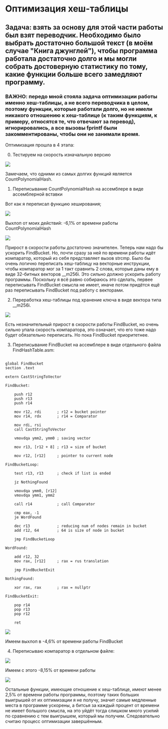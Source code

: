 # Оптимизация хеш-таблицы

## Задача: взять за основу для этой части работы был взят переводчик. Необходимо было выбрать достаточно большой текст (в моём случае "Книга джунглей"), чтобы программа работала достаточно долго и мы могли собрать достоверную статистику по тому, какие функции больше всего замедляют программу. 

### ВАЖНО: передо мной стояла задача оптимизации работы именно хеш-таблицы, а не всего переводчика в целом, поэтому функции, которые работали долго, но не имели никакого отношению к хеш-таблице (к таким функциям, к примеру, относятся те, что отвечают за перевод), игнорировались, а все вызовы fprintf были закомментированы, чтобы они не занимали время.

Оптимизация прошла в 4 этапа:

0) Тестируем на скорость изначальную версию 

![](EnglishTranslator/Screenshots/BeforeOptimisation.png)

Замечаем, что одними из самых долгих функций является CountPolynomialHash.

1) Переписывание CountPolynomialHash на ассемблере в виде ассемблерной вставки

Вот как я переписал функцию хеширования;

![](EnglishTranslator/Screenshots/PolynomialHashOptimised.png)

Выхлоп от моих действий: -6,1% от времени работы CountPolynomialHash

![](EnglishTranslator/Screenshots/CountPolynomialHashOptimised.png)

Прирост в скорости работы достаточно значителен. Теперь нам надо бы ускорить FindBucket. Но, почти сразу за ней по времени работы идёт компаратор, который из себя представляет вызов strcmp. Было бы очень логично переписать хеш-таблицу на векторные инструкции, чтобы компаратор мог за 1 такт сравнить 2 слова, которые даны ему в виде 32-битных векторов __m256i. Это сильно должно ускорить работу программы. Поскольку я всё равно собираюсь это сделать, первее переписывать FindBucket смысла не имеет, иначе потом придётся ещё раз переписывать FindBucket под работу с векторами.

2) Переработка хеш-таблицы под хранение ключа в виде вектора типа __m256i.

![](EnglishTranslator/Screenshots/VectorInstructionsOptimisation.png)

Есть незначительный прирост в скорости работы FindBucket, но очень сильно упала скорость компаратора, это означает, что его тоже надо будет обязательно переписать. Но пока FindBucket приоритетнее.

3) Переписывание FindBucket на ассемблере в виде отдельного файла FindHashTable.asm:

```

global FindBucket
section .text

extern CastStringToVector

FindBucket:

    push r12
    push r13
    push r14

    mov r12, rdi       ; r12 = bucket pointer
    mov r14, rdx       ; r14 = Comparator

    mov rdi, rsi
    call CastStringToVector

    vmovdqa ymm2, ymm0 ; saving vector

    mov r13, [r12 + 8] ; r13 = size of bucket

    mov r12, [r12]     ; pointer to current node

FindBucketLoop:

    test r13, r13      ; check if list is ended

    jz NothingFound

    vmovdqa ymm0, [r12]
    vmovdqa ymm1, ymm2

    call r14           ; call Comparator

    cmp eax, -1
    je WordFound

    dec r13            ; reducing num of nodes remain in bucket
    add r12, 64        ; 64 is size of node in bucket

    jmp FindBucketLoop

WordFound: 

    add r12, 32
    mov rax, [r12]     ; rax = rus translation

    jmp FindBucketExit

NothingFound:

    xor rax, rax       ; rax = nullptr

FindBucketExit:

    pop r14
    pop r13
    pop r12

    ret

```

![](EnglishTranslator/Screenshots/FindBucketOptimised.png)

Имеем выхлоп в -4,6% от времени работы FindBucket

4) Переписываю компаратор в отдельном файле: 

![](EnglishTranslator/Screenshots/ComparatorOnAsm.png)

Имеем с этого -8,15% от времени работы

![](EnglishTranslator/Screenshots/ComparatorOptimisation.png)

Остальные функции, имеющие отношение к хеш-таблице, имеют менее 2,5% от времени работы программы, поэтому таких больших выигрышей от их оптимизации я не получу, значит самые медленные места в программе ускорены, а битсья за каждый процент от времени не имеет большого смысла, на это уйдёт тогда слишком много усилий по сравнению с тем выигрышем, который мы получим. Следовательно считаю процесс оптимизации завершённым. 
